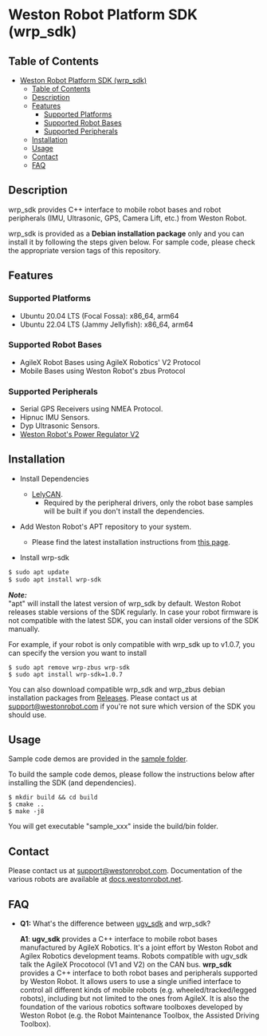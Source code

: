# Weston Robot Platform SDK (wrp_sdk)

## Table of Contents
- [Weston Robot Platform SDK (wrp\_sdk)](#weston-robot-platform-sdk-wrp_sdk)
  - [Table of Contents](#table-of-contents)
  - [Description](#description)
  - [Features](#features)
    - [Supported Platforms](#supported-platforms)
    - [Supported Robot Bases](#supported-robot-bases)
    - [Supported Peripherals](#supported-peripherals)
  - [Installation](#installation)
  - [Usage](#usage)
  - [Contact](#contact)
  - [FAQ](#faq)


## Description
wrp_sdk provides C++ interface to mobile robot bases and robot peripherals (IMU, Ultrasonic, GPS, Camera Lift, etc.) from Weston Robot.

wrp_sdk is provided as a **Debian installation package** only and you can install it by following the steps given below. For sample code, please check the appropriate version tags of this repository. 

## Features
### Supported Platforms
- Ubuntu 20.04 LTS (Focal Fossa): x86_64, arm64
- Ubuntu 22.04 LTS (Jammy Jellyfish): x86_64, arm64

### Supported Robot Bases
- AgileX Robot Bases using AgileX Robotics' V2 Protocol
- Mobile Bases using Weston Robot's zbus Protocol

### Supported Peripherals
- Serial GPS Receivers using NMEA Protocol.
- Hipnuc IMU Sensors.
- Dyp Ultrasonic Sensors.
- [Weston Robot's Power Regulator V2](https://docs.westonrobot.net/periph_user_guide/westonrobot/power_regulator_v2.X.html)

## Installation
* Install Dependencies
  * [LelyCAN](https://opensource.lely.com/canopen/docs/installation/).
    * Required by the peripheral drivers, only the robot base samples will be built if you don't install the dependencies.

* Add Weston Robot's APT repository to your system.
  * Please find the latest installation instructions from [this page](https://docs.westonrobot.net/software/installation_guide.html).

* Install wrp-sdk
```bash
$ sudo apt update
$ sudo apt install wrp-sdk
```

***Note:***  
"apt" will install the latest version of wrp_sdk by default. Weston Robot releases stable versions of the SDK regularly. In case your robot firmware is not compatible with the latest SDK, you can install older versions of the SDK manually.

For example, if your robot is only compatible with wrp_sdk up to v1.0.7, you can specify the version you want to install

```
$ sudo apt remove wrp-zbus wrp-sdk
$ sudo apt install wrp-sdk=1.0.7
```

You can also download compatible wrp_sdk and wrp_zbus debian installation packages from [Releases](https://github.com/westonrobot/wrp_sdk/releases). Please contact us at [support@westonrobot.com](mailto:support@westonrobot.com) if you're not sure which version of the SDK you should use.

## Usage
Sample code demos are provided in the [sample folder](./sample/).

To build the sample code demos, please follow the instructions below after installing the SDK (and dependencies).
```
$ mkdir build && cd build
$ cmake ..
$ make -j8
```
You will get executable "sample_xxx" inside the build/bin folder.

## Contact
Please contact us at [support@westonrobot.com](mailto:support@westonrobot.com).
Documentation of the various robots are available at [docs.westonrobot.net](https://docs.westonrobot.net).

## FAQ
* **Q1:** What's the difference between [ugv_sdk](https://github.com/westonrobot/ugv_sdk) and wrp_sdk?

    **A1**: **ugv_sdk** provides a C++ interface to mobile robot bases manufactured by AgileX Robotics. It's a joint effort by Weston Robot and Agilex Robotics development teams. Robots compatible with ugv_sdk talk the AgileX Procotocol (V1 and V2) on the CAN bus. 
    **wrp_sdk** provides a C++ interface to both robot bases and peripherals supported by Weston Robot. It allows users to use a single unified interface to control all different kinds of mobile robots (e.g. wheeled/tracked/legged robots), including but not limited to the ones from AgileX. It is also the foundation of the various robotics software toolboxes developed by Weston Robot (e.g. the Robot Maintenance Toolbox, the Assisted Driving Toolbox).